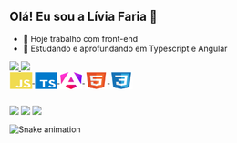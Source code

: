 ## Olá! Eu sou a Lívia Faria 👋

- 🔭 Hoje trabalho com front-end
- 🌱 Estudando e aprofundando em Typescript e Angular

<div>
  <a href="https://github.com/liviaolivf">
  <img height="180em" src="https://github-readme-stats.vercel.app/api?username=liviaolivf&show_icons=true&theme=dracula&include_all_commits=true&count_private=true" />
  <img height="180em" src="https://github-readme-stats.vercel.app/api/top-langs/?username=liviaolivf&layout=compact&langs_count=16&theme=dracula" />
</div>

<div style="display: inline_block">
  <img align="center" alt="Livia-Js" height="30" width="40" src="https://raw.githubusercontent.com/devicons/devicon/master/icons/javascript/javascript-plain.svg">
  <img align="center" alt="Livia-Ts" height="30" width="40" src="https://raw.githubusercontent.com/devicons/devicon/master/icons/typescript/typescript-plain.svg">
  <img align="center" alt="Livia-Angular" height="30" width="40" src="https://raw.githubusercontent.com/devicons/devicon/master/icons/angular/angular-original.svg">
  <img align="center" alt="Livia-Html" height="30" width="40" src="https://raw.githubusercontent.com/devicons/devicon/master/icons/html5/html5-original.svg">
  <img align="center" alt="Livia-Css" height="30" width="40" src="https://raw.githubusercontent.com/devicons/devicon/master/icons/css3/css3-original.svg">
</div>

##
<div>
  <a href="https://instagram.com/livia_olivf" target="_blank"><img src="https://img.shields.io/badge/-Instagram-%23E4405F?style=for-the-badge&logo=instagram&logoColor=white"></a>
  <a href="mailto:livia.oliveira.faria@gmail.com"><img src="https://img.shields.io/badge/-Gmail-%23333?style=for-the-badge&logo=gmail&logoColor=white"></a>
  <a href="https://www.linkedin.com/in/liviaolivf" target="_blank"><img src="https://img.shields.io/badge/-LinkedIn-%230077B5?style=for-the-badge&logo=linkedin&logoColor=white"></a>
</div>

![Snake animation](https://github/liviaolivf)


